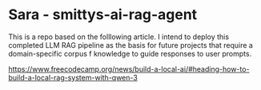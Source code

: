 # Sara - smittys-ai-rag-agent

This is a repo based on the folllowing article. I intend to deploy this completed LLM RAG pipeline as the basis for future projects that require a domain-specific corpus f knowledge to guide responses to user prompts.

https://www.freecodecamp.org/news/build-a-local-ai/#heading-how-to-build-a-local-rag-system-with-qwen-3
